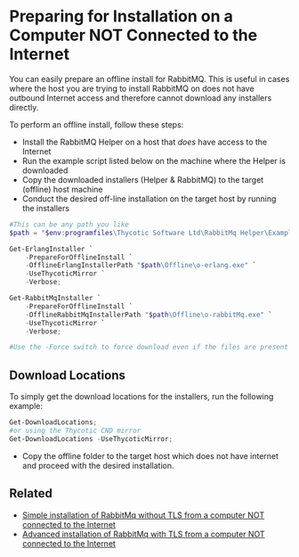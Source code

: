 # Preparing for Installation on a Computer NOT Connected to the Internet

You can easily prepare an offline install for RabbitMQ. This is useful in cases where the host you are trying to install RabbitMQ on does not have outbound Internet access and therefore cannot download any installers directly.

To perform an offline install, follow these steps:

- Install the RabbitMQ Helper on a host that *does* have access to the Internet
- Run the example script listed below on the machine where the Helper is downloaded 
- Copy the downloaded installers (Helper & RabbitMQ) to the target (offline) host machine
- Conduct the desired off-line installation on the target host by running the installers

```powershell
#This can be any path you like
$path = "$env:programfiles\Thycotic Software Ltd\RabbitMq Helper\Examples";

Get-ErlangInstaller `
    -PrepareForOfflineInstall `
    -OfflineErlangInstallerPath "$path\Offline\o-erlang.exe" `
    -UseThycoticMirror `
    -Verbose;

Get-RabbitMqInstaller `
    -PrepareForOfflineInstall `
    -OfflineRabbitMqInstallerPath "$path\Offline\o-rabbitMq.exe" `
    -UseThycoticMirror `
    -Verbose;

#Use the -Force switch to force download even if the files are present

```

## Download Locations

To simply get the download locations for the installers, run the following example:

```powershell
Get-DownloadLocations;
#or using the Thycotic CND mirror
Get-DownloadLocations -UseThycoticMirror;
```

- Copy the offline folder to the target host which does not have internet and proceed with the desired installation.

## Related 

- [Simple installation of RabbitMq without TLS from a computer NOT connected to the Internet](installnontls-offline.md)
- [Advanced installation of RabbitMq with TLS from a computer NOT connected to the Internet](installtls-offline.md)
